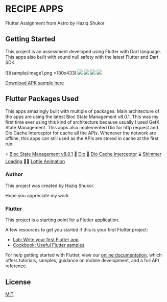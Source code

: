 
# RECIPE APPS

Flutter Assignment from Astro by Haziq Shukor

## Getting Started

This project is an assessment developed using Flutter with Dart language. This apps also built with sound null safety with the latest Flutter and Dart SDK

![](sample/image1.png =180x433) ![](sample/image2.png=180x433) ![](sample/image3.png=180x433) ![](sample/image4.png=180x433) ![](sample/image5.png=180x433)

[Download APK sample here](sample/)

## Flutter Packages Used

This apps amazingly built with multiple of packages. Main architecture of the apps are using the latest Bloc State Management v8.0.1. This was my first time ever using this kind of architecture because usually I used GetX State Management. This apps also implemented Dio for http request and Dio Cache Interceptor for cache all the APIs. Whenever the network are offline, this apps can still used as the APIs are stored in cache at the first run.

⚡ [Bloc State Management v8.0.1](https://pub.dev/packages/flutter_bloc)
🔌 [Dio](https://pub.dev/packages/dio)
💾 [Dio Cache Interceptor](https://pub.dev/packages/dio_cache_interceptor)
⌛ [Shimmer Loading](https://pub.dev/packages/shimmer)
🏃‍♂️ [Lottie Animation](https://pub.dev/packages/lottie)

### Author

This project was created by Haziq Shukor.

Hope you appreciate my work.

### Flutter
This project is a starting point for a Flutter application.

A few resources to get you started if this is your first Flutter project:

- [Lab: Write your first Flutter app](https://flutter.dev/docs/get-started/codelab)
- [Cookbook: Useful Flutter samples](https://flutter.dev/docs/cookbook)

For help getting started with Flutter, view our
[online documentation](https://flutter.dev/docs), which offers tutorials,
samples, guidance on mobile development, and a full API reference.


## License
[MIT](https://choosealicense.com/licenses/mit/)